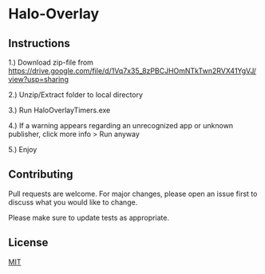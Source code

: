 # Halo-Overlay

## Instructions
1.) Download zip-file from https://drive.google.com/file/d/1Vq7x35_8zPBCJHOmNTkTwn2RVX41YgVJ/view?usp=sharing

2.) Unzip/Extract folder to local directory

3.) Run HaloOverlayTimers.exe

4.) If a warning appears regarding an unrecognized app or unknown publisher, click more info  > Run anyway

5.) Enjoy

## Contributing
Pull requests are welcome. For major changes, please open an issue first to discuss what you would like to change.

Please make sure to update tests as appropriate.

## License
[MIT](https://choosealicense.com/licenses/mit/)

